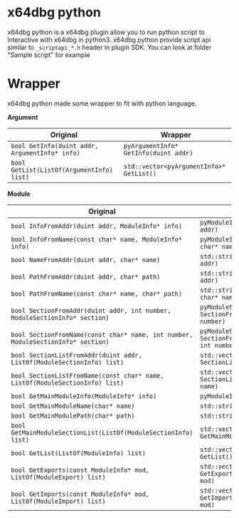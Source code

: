 # x64dbg python

x64dbg python is a x64dbg plugin allow you to run python script to interactive with x64dbg in python3. x64dbg python provide script api similar to `_scriptapi_*.h` header in plugin SDK. You can look at folder "Sample script" for example

# Wrapper

x64dbg python made some wrapper to fit with python language.

**Argument**

| Original                                       | Wrapper                                     |
| ---------------------------------------------- | ------------------------------------------- |
| `bool GetInfo(duint addr, ArgumentInfo* info)` | `pyArgumentInfo* GetInfo(duint addr)`       |
| `bool GetList(ListOf(ArgumentInfo) list)`      | `std::vector<pyArgumentInfo>* GetList()`    |




**Module**

| Original                                                | Wrapper                                        |
| --------------------------------------------------------| ---------------------------------------------- |
| `bool InfoFromAddr(duint addr, ModuleInfo* info)`       | `pyModuleInfo* InfoFromAddr(duint addr)`       |
| `bool InfoFromName(const char* name, ModuleInfo* info)` | `pyModuleInfo* InfoFromName(const char* name)` |
| `bool NameFromAddr(duint addr, char* name)`             | `std::string NameFromAddr(duint addr)`         |
| `bool PathFromAddr(duint addr, char* path)`             | `std::string PathFromAddr(duint addr)`         |
| `bool PathFromName(const char* name, char* path)`       | `std::string PathFromName(const char* name)`   |
| `bool SectionFromAddr(duint addr, int number, ModuleSectionInfo* section)` | `pyModuleSectionInfo* SectionFromAddr(duint addr, int number)`   |
| `bool SectionFromName(const char* name, int number, ModuleSectionInfo* section)` | `pyModuleSectionInfo* SectionFromName(const char* name, int number)` |
| `bool SectionListFromAddr(duint addr, ListOf(ModuleSectionInfo) list)` | `std::vector<pyModuleSectionInfo>* SectionListFromAddr(duint addr)`  |
| `bool SectionListFromName(const char* name, ListOf(ModuleSectionInfo) list)` | `std::vector<pyModuleSectionInfo>* SectionListFromName(const char* name)` |
| `bool GetMainModuleInfo(ModuleInfo* info)`              | `pyModuleInfo* GetMainModuleInfo()`            |
| `bool GetMainModuleName(char* name)`                    | `std::string GetMainModuleName()`              |
| `bool GetMainModulePath(char* path)`                    | `std::string GetMainModulePath()`              |
| `bool GetMainModuleSectionList(ListOf(ModuleSectionInfo) list)` | `std::vector<pyModuleSectionInfo>* GetMainModuleSectionList()` |
| `bool GetList(ListOf(ModuleInfo) list)`                 | `std::vector<pyModuleInfo>* GetList()`         |
| `bool GetExports(const ModuleInfo* mod, ListOf(ModuleExport) list)` | `std::vector<pyModuleExport>* GetExports(const pyModuleInfo* mod)` |
| `bool GetImports(const ModuleInfo* mod, ListOf(ModuleImport) list)` | `std::vector<pyModuleImport>* GetImports(const pyModuleInfo* mod)` |